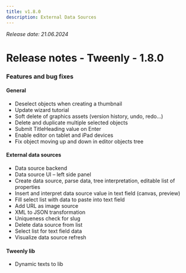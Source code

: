 ```yaml
---
title: v1.8.0
description: External Data Sources
---
```


*Release date: 21.06.2024*

# Release notes - Tweenly - 1.8.0

### Features and bug fixes

#### General

- Deselect objects when creating a thumbnail
- Update wizard tutorial
- Soft delete of graphics assets \(version history, undo, redo...\)
- Delete and duplicate multiple selected objects
- Submit TitleHeading value on Enter
- Enable editor on tablet and iPad devices
- Fix object moving up and down in editor objects tree

#### External data sources

- Data source backend
- Data source UI – left side panel
- Create data source, parse data, tree interpretation, editable list of properties
- Insert and interpret data source value in text field \(canvas, preview\)
- Fill select list with data to paste into text field
- Add URL as image source 
- XML to JSON transformation
- Uniqueness check for slug
- Delete data source from list
- Select list for text field data
- Visualize data source refresh

#### Tweenly lib
- Dynamic texts to lib
